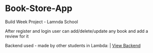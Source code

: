 # Book-Store-App
Build Week Project - Lamnda School

After register and login user can add/delete/update any book and add a review for it

Backend used - made by other students in Lambda: | [View Backend](https://github.com/SorinC6/back-end)
